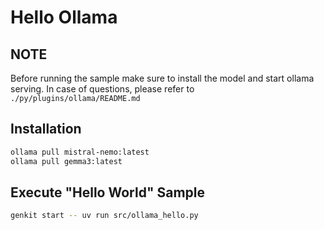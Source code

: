 # Hello Ollama

## NOTE

Before running the sample make sure to install the model and start ollama
serving.  In case of questions, please refer to `./py/plugins/ollama/README.md`

## Installation

```bash
ollama pull mistral-nemo:latest
ollama pull gemma3:latest
```

## Execute "Hello World" Sample

```bash
genkit start -- uv run src/ollama_hello.py
```
